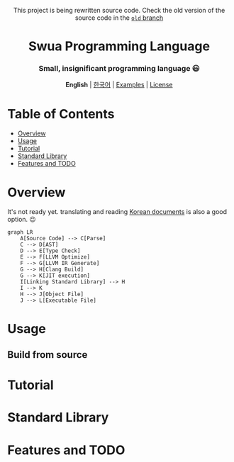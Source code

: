 <div align="center">

This project is being rewritten source code. Check the old version of the source code in the [`old` branch](https://github.com/yulmwu/swua/tree/old)

# Swua Programming Language

### Small, insignificant programming language 😃

**English** | [한국어](./README.ko-KR.md) | [Examples](./examples) | [License](./LICENSE)

</div>

# Table of Contents

-   [Overview](#overview)
-   [Usage](#usage)
-   [Tutorial](#tutorial)
-   [Standard Library](#standard-library)
-   [Features and TODO](#features-and-todo)

# Overview

It's not ready yet. translating and reading [Korean documents](./README.ko-KR.md) is also a good option. 😉

```mermaid
graph LR
    A[Source Code] --> C[Parse]
    C --> D[AST]
    D --> E[Type Check]
    E --> F[LLVM Optimize]
    F --> G[LLVM IR Generate]
    G --> H[Clang Build]
    G --> K[JIT execution]
    I[Linking Standard Library] --> H
    I --> K
    H --> J[Object File]
    J --> L[Executable File]
```

# Usage

## Build from source

# Tutorial

# Standard Library

# Features and TODO
